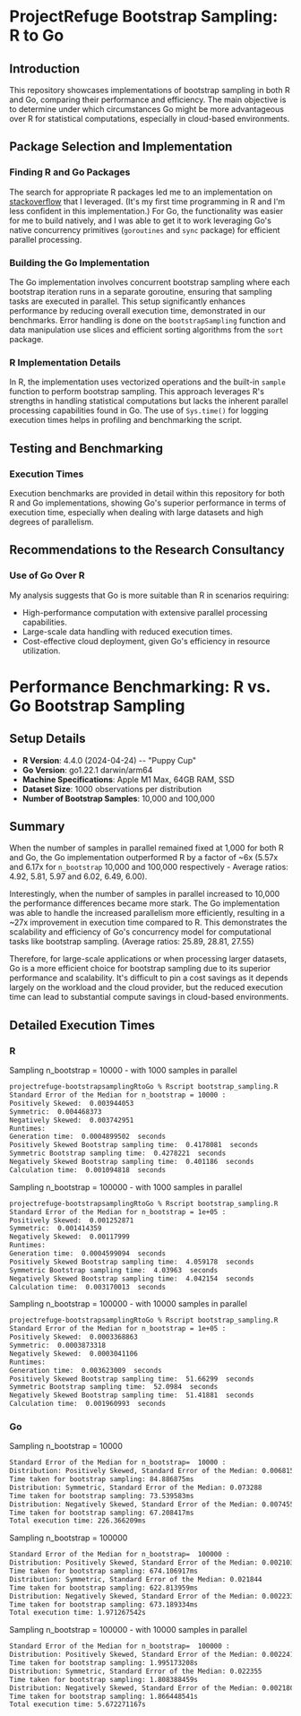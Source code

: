 # ProjectRefuge Bootstrap Sampling: R to Go

## Introduction
This repository showcases implementations of bootstrap sampling in both R and Go, comparing their performance and efficiency. The main objective is to determine under which circumstances Go might be more advantageous over R for statistical computations, especially in cloud-based environments.

## Package Selection and Implementation

### Finding R and Go Packages
The search for appropriate R packages led me to an implementation on [stackoverflow](https://stackoverflow.com/questions/68839044/sampling-with-replacement-for-bootstrapping-r) that I leveraged. (It's my first time programming in R and I'm less confident in this implementation.) For Go, the functionality was easier for me to build natively, and I was able to get it to work leveraging Go's native concurrency primitives (`goroutines` and `sync` package) for efficient parallel processing.

### Building the Go Implementation
The Go implementation involves concurrent bootstrap sampling where each bootstrap iteration runs in a separate goroutine, ensuring that sampling tasks are executed in parallel. This setup significantly enhances performance by reducing overall execution time, demonstrated in our benchmarks. Error handling is done on the `bootstrapSampling` function and data manipulation use slices and efficient sorting algorithms from the `sort` package.

### R Implementation Details
In R, the implementation uses vectorized operations and the built-in `sample` function to perform bootstrap sampling. This approach leverages R's strengths in handling statistical computations but lacks the inherent parallel processing capabilities found in Go. The use of `Sys.time()` for logging execution times helps in profiling and benchmarking the script.

## Testing and Benchmarking

### Execution Times
Execution benchmarks are provided in detail within this repository for both R and Go implementations, showing Go's superior performance in terms of execution time, especially when dealing with large datasets and high degrees of parallelism.

## Recommendations to the Research Consultancy

### Use of Go Over R
My analysis suggests that Go is more suitable than R in scenarios requiring:
- High-performance computation with extensive parallel processing capabilities.
- Large-scale data handling with reduced execution times.
- Cost-effective cloud deployment, given Go's efficiency in resource utilization.








# Performance Benchmarking: R vs. Go Bootstrap Sampling

## Setup Details

- **R Version**: 4.4.0 (2024-04-24) -- "Puppy Cup"
- **Go Version**: go1.22.1 darwin/arm64
- **Machine Specifications**: Apple M1 Max, 64GB RAM, SSD
- **Dataset Size**: 1000 observations per distribution
- **Number of Bootstrap Samples**: 10,000 and 100,000


## Summary
When the number of samples in parallel remained fixed at 1,000 for both R and Go, the Go implementation outperformed R by a factor of ~6x (5.57x and 6.17x for `n_bootstrap` 10,000 and 100,000 respectively - Average ratios: 4.92, 5.81, 5.97 and 6.02, 6.49, 6.00).

Interestingly, when the number of samples in parallel increased to 10,000 the performance differences became more stark. The Go implementation was able to handle the increased parallelism more efficiently, resulting in a ~27x improvement in execution time compared to R. This demonstrates the scalability and efficiency of Go's concurrency model for computational tasks like bootstrap sampling. (Average ratios: 25.89, 28.81, 27.55)

Therefore, for large-scale applications or when processing larger datasets, Go is a more efficient choice for bootstrap sampling due to its superior performance and scalability. It's difficult to pin a cost savings as it depends largely on the workload and the cloud provider, but the reduced execution time can lead to substantial compute savings in cloud-based environments.

## Detailed Execution Times

### R

Sampling n_bootstrap = 10000 - with 1000 samples in parallel
```bash
projectrefuge-bootstrapsamplingRtoGo % Rscript bootstrap_sampling.R
Standard Error of the Median for n_bootstrap = 10000 :
Positively Skewed:  0.003944053 
Symmetric:  0.004468373 
Negatively Skewed:  0.003742951 
Runtimes:
Generation time:  0.0004899502  seconds
Positively Skewed Bootstrap sampling time:  0.4178081  seconds
Symmetric Bootstrap sampling time:  0.4278221  seconds
Negatively Skewed Bootstrap sampling time:  0.401186  seconds
Calculation time:  0.001094818  seconds
```

Sampling n_bootstrap = 100000 - with 1000 samples in parallel
```bash
projectrefuge-bootstrapsamplingRtoGo % Rscript bootstrap_sampling.R
Standard Error of the Median for n_bootstrap = 1e+05 :
Positively Skewed:  0.001252871 
Symmetric:  0.001414359 
Negatively Skewed:  0.00117999 
Runtimes:
Generation time:  0.0004599094  seconds
Positively Skewed Bootstrap sampling time:  4.059178  seconds
Symmetric Bootstrap sampling time:  4.03963  seconds
Negatively Skewed Bootstrap sampling time:  4.042154  seconds
Calculation time:  0.003170013  seconds
```

Sampling n_bootstrap = 100000 - with 10000 samples in parallel
```bash
projectrefuge-bootstrapsamplingRtoGo % Rscript bootstrap_sampling.R
Standard Error of the Median for n_bootstrap = 1e+05 :
Positively Skewed:  0.0003368863 
Symmetric:  0.0003873318 
Negatively Skewed:  0.0003041106 
Runtimes:
Generation time:  0.003623009  seconds
Positively Skewed Bootstrap sampling time:  51.66299  seconds
Symmetric Bootstrap sampling time:  52.0984  seconds
Negatively Skewed Bootstrap sampling time:  51.41881  seconds
Calculation time:  0.001960993  seconds
```

### Go

Sampling n_bootstrap = 10000
```bash
Standard Error of the Median for n_bootstrap=  10000 :
Distribution: Positively Skewed, Standard Error of the Median: 0.006815
Time taken for bootstrap sampling: 84.886875ms
Distribution: Symmetric, Standard Error of the Median: 0.073288
Time taken for bootstrap sampling: 73.539583ms
Distribution: Negatively Skewed, Standard Error of the Median: 0.007455
Time taken for bootstrap sampling: 67.208417ms
Total execution time: 226.366209ms
```

Sampling n_bootstrap = 100000
```bash
Standard Error of the Median for n_bootstrap=  100000 :
Distribution: Positively Skewed, Standard Error of the Median: 0.002103
Time taken for bootstrap sampling: 674.106917ms
Distribution: Symmetric, Standard Error of the Median: 0.021844
Time taken for bootstrap sampling: 622.813959ms
Distribution: Negatively Skewed, Standard Error of the Median: 0.002233
Time taken for bootstrap sampling: 673.189334ms
Total execution time: 1.971267542s
```

Sampling n_bootstrap = 100000 - with 10000 samples in parallel
```bash
Standard Error of the Median for n_bootstrap=  100000 :
Distribution: Positively Skewed, Standard Error of the Median: 0.002241
Time taken for bootstrap sampling: 1.995173208s
Distribution: Symmetric, Standard Error of the Median: 0.022355
Time taken for bootstrap sampling: 1.808388459s
Distribution: Negatively Skewed, Standard Error of the Median: 0.002180
Time taken for bootstrap sampling: 1.866448541s
Total execution time: 5.672271167s
